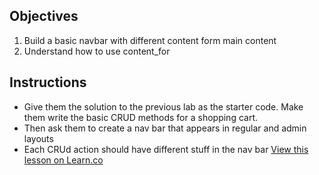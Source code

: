 ## Objectives

1. Build a basic navbar with different content form main content
2. Understand how to use content_for

## Instructions

* Give them the solution to the previous lab as the starter code. Make them write the basic CRUD methods for a shopping cart.
* Then ask them to create a nav bar that appears in regular and admin layouts
* Each CRUd action should have different stuff in the nav bar
<a href='https://learn.co/lessons/layout-block-content-for-lab' data-visibility='hidden'>View this lesson on Learn.co</a>
